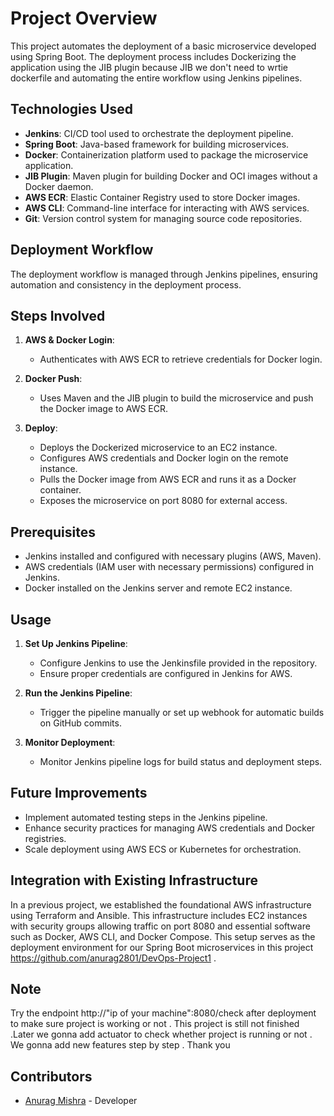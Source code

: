 # Project Overview

This project automates the deployment of a basic microservice developed using Spring Boot. The deployment process includes Dockerizing the application using the JIB plugin because JIB we don't need to wrtie dockerfile and automating the entire workflow using Jenkins pipelines.

## Technologies Used

- **Jenkins**: CI/CD tool used to orchestrate the deployment pipeline.
- **Spring Boot**: Java-based framework for building microservices.
- **Docker**: Containerization platform used to package the microservice application.
- **JIB Plugin**: Maven plugin for building Docker and OCI images without a Docker daemon.
- **AWS ECR**: Elastic Container Registry used to store Docker images.
- **AWS CLI**: Command-line interface for interacting with AWS services.
- **Git**: Version control system for managing source code repositories.

## Deployment Workflow

The deployment workflow is managed through Jenkins pipelines, ensuring automation and consistency in the deployment process.

## Steps Involved

1. **AWS & Docker Login**:
   - Authenticates with AWS ECR to retrieve credentials for Docker login.

2. **Docker Push**:
   - Uses Maven and the JIB plugin to build the microservice and push the Docker image to AWS ECR.

3. **Deploy**:
   - Deploys the Dockerized microservice to an EC2 instance.
   - Configures AWS credentials and Docker login on the remote instance.
   - Pulls the Docker image from AWS ECR and runs it as a Docker container.
   - Exposes the microservice on port 8080 for external access.

## Prerequisites

- Jenkins installed and configured with necessary plugins (AWS, Maven).
- AWS credentials (IAM user with necessary permissions) configured in Jenkins.
- Docker installed on the Jenkins server and remote EC2 instance.

## Usage

1. **Set Up Jenkins Pipeline**:
   - Configure Jenkins to use the Jenkinsfile provided in the repository.
   - Ensure proper credentials are configured in Jenkins for AWS.

2. **Run the Jenkins Pipeline**:
   - Trigger the pipeline manually or set up webhook for automatic builds on GitHub commits.

3. **Monitor Deployment**:
   - Monitor Jenkins pipeline logs for build status and deployment steps.

## Future Improvements

- Implement automated testing steps in the Jenkins pipeline.
- Enhance security practices for managing AWS credentials and Docker registries.
- Scale deployment using AWS ECS or Kubernetes for orchestration.

## Integration with Existing Infrastructure

In a previous project, we established the foundational AWS infrastructure using Terraform and Ansible. This infrastructure includes EC2 instances with security groups allowing traffic on port 8080 and essential software such as Docker, AWS CLI, and Docker Compose. This setup serves as the deployment environment for our Spring Boot microservices in this project https://github.com/anurag2801/DevOps-Project1 .

## Note

Try the endpoint http://"ip of your machine":8080/check after deployment to make sure project is working or not . 
This project is still not finished .Later we gonna add actuator to check whether project is running or not . We gonna add new features step by step . 
Thank you

## Contributors

- [Anurag Mishra](https://github.com/anurag2801) - Developer
